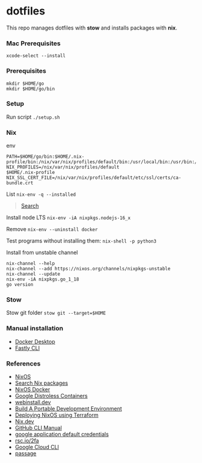 # dotfiles
This repo manages dotfiles with **stow** and installs packages with **nix**.

### Mac Prerequisites
```
xcode-select --install
```

### Prerequisites
```
mkdir $HOME/go
mkdir $HOME/go/bin
```

### Setup
Run script `./setup.sh`

### Nix
env
```
PATH=$HOME/go/bin:$HOME/.nix-profile/bin:/nix/var/nix/profiles/default/bin:/usr/local/bin:/usr/bin:/bin:/usr/sbin:/sbin
NIX_PROFILES=/nix/var/nix/profiles/default 
$HOME/.nix-profile
NIX_SSL_CERT_FILE=/nix/var/nix/profiles/default/etc/ssl/certs/ca-bundle.crt
```

List `nix-env -q --installed`
> [Search](https://search.nixos.org/packages)

Install node LTS `nix-env -iA nixpkgs.nodejs-16_x`

Remove `nix-env --uninstall docker`

Test programs without installing them: `nix-shell -p python3`

Install from unstable channel
```
nix-channel --help
nix-channel --add https://nixos.org/channels/nixpkgs-unstable
nix-channel --update
nix-env -iA nixpkgs.go_1_18
go version
```

### Stow
Stow git folder `stow git --target=$HOME`

### Manual installation
* [Docker Desktop](https://www.docker.com/products/docker-desktop/)
* [Fastly CLI](https://github.com/fastly/cli/releases)

### References
* [NixOS](https://nixos.org)
* [Search Nix packages](https://search.nixos.org/packages)
* [NixOS Docker](https://github.com/NixOS/docker)
* [Google Distroless Containers](https://github.com/GoogleContainerTools/distroless)
* [webinstall.dev](https://webinstall.dev)
* [Build A Portable Development Environment](https://jakewiesler.notion.site/Build-A-Portable-Development-Environment-43d698395f65498f825113b841ba22a6)
* [Deploying NixOS using Terraform](https://nixos.org/guides/deploying-nixos-using-terraform.html)
* [Nix.dev](https://nix.dev)
* [GitHub CLI Manual](https://cli.github.com/manual/)
* [google application default credentials](https://developers.google.com/identity/protocols/application-default-credentials)
* [rsc.io/2fa](https://pkg.go.dev/rsc.io/2fa#section-readme)
* [Google Cloud CLI](https://cloud.google.com/sdk/docs/install-sdk)
* [passage](https://github.com/funcbox/passage)
